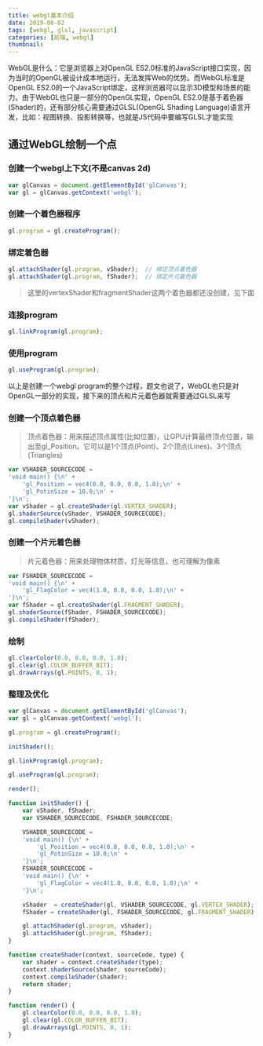 ```yaml
---
title: webgl基本介绍
date: 2019-06-02
tags: [webgl, glsl, javascript]
categories: [前端, webgl]
thumbnail:
---
```


WebGL是什么：它是浏览器上对OpenGL ES2.0标准的JavaScript接口实现，因为当时的OpenGL被设计成本地运行，无法发挥Web的优势。而WebGL标准是OpenGL ES2.0的一个JavaScript绑定，这样浏览器可以显示3D模型和场景的能力。由于WebGL也只是一部分的OpenGL实现，OpenGL ES2.0是基于着色器(Shader)的，还有部分核心需要通过GLSL(OpenGL Shading Language)语言开发，比如：视图转换、投影转换等，也就是JS代码中要编写GLSL才能实现

## 通过WebGL绘制一个点

### 创建一个webgl上下文(不是canvas 2d)
``` js
var glCanvas = document.getElementById('glCanvas');
var gl = glCanvas.getContext('webgl');
```

### 创建一个着色器程序
``` js
gl.program = gl.createProgram();
```

### 绑定着色器
``` js
gl.attachShader(gl.program, vShader);  // 绑定顶点着色器
gl.attachShader(gl.program, fShader);  // 绑定片元着色器
```
> 这里的vertexShader和fragmentShader这两个着色器都还没创建，见下面

### 连接program
``` js
gl.linkProgram(gl.program);
```

### 使用program
``` js
gl.useProgram(gl.program);
```

以上是创建一个webgl program的整个过程，题文也说了，WebGL也只是对OpenGL一部分的实现，接下来的顶点和片元着色器就需要通过GLSL来写

### 创建一个顶点着色器
> 顶点着色器：用来描述顶点属性(比如位置)，让GPU计算最终顶点位置，输出至gl_Position。它可以是1个顶点(Point)、2个顶点(Lines)、3个顶点(Triangles)
``` js
var VSHADER_SOURCECODE = 
'void main() {\n' +
    'gl_Position = vec4(0.0, 0.0, 0.0, 1.0);\n' +
    'gl_PotinSize = 10.0;\n' +
'}\n';
var vShader = gl.createShader(gl.VERTEX_SHADER);
gl.shaderSource(vShader, VSHADER_SOURCECODE);
gl.compileShader(vShader);
```

### 创建一个片元着色器
> 片元着色器：用来处理物体材质，灯光等信息，也可理解为像素
``` js
var FSHADER_SOURCECODE = 
'void main() {\n' +
    'gl_FlagColor = vec4(1.0, 0.0, 0.0, 1.0);\n' +
'}\n';
var fShader = gl.createShader(gl.FRAGMENT_SHADER);
gl.shaderSource(fShader, FSHADER_SOURCECODE);
gl.compileShader(fShader);
```

### 绘制
``` js
gl.clearColor(0.0, 0.0, 0.0, 1.0);
gl.clear(gl.COLOR_BUFFER_BIT);
gl.drawArrays(gl.POINTS, 0, 1);
```

### 整理及优化
``` js
var glCanvas = document.getElementById('glCanvas');
var gl = glCanvas.getContext('webgl');

gl.program = gl.createProgram();

initShader();

gl.linkProgram(gl.program);

gl.useProgram(gl.program);

render();

function initShader() {
    var vShader, fShader;
    var VSHADER_SOURCECODE, FSHADER_SOURCECODE;

    VSHADER_SOURCECODE = 
    'void main() {\n' +
        'gl_Position = vec4(0.0, 0.0, 0.0, 1.0);\n' +
        'gl_PotinSize = 10.0;\n' +
    '}\n';
    FSHADER_SOURCECODE = 
    'void main() {\n' +
        'gl_FlagColor = vec4(1.0, 0.0, 0.0, 1.0);\n' +
    '}\n';

    vShader  = createShader(gl, VSHADER_SOURCECODE, gl.VERTEX_SHADER);
    fShader = createShader(gl, FSHADER_SOURCECODE, gl.FRAGMENT_SHADER);

    gl.attachShader(gl.program, vShader);
    gl.attachShader(gl.program, fShader);
}

function createShader(context, sourceCode, type) {
    var shader = context.createShader(type);
    context.shaderSource(shader, sourceCode);
    context.compileShader(shader);
    return shader;
}

function render() {
    gl.clearColor(0.0, 0.0, 0.0, 1.0);
    gl.clear(gl.COLOR_BUFFER_BIT);
    gl.drawArrays(gl.POINTS, 0, 1);
}
```